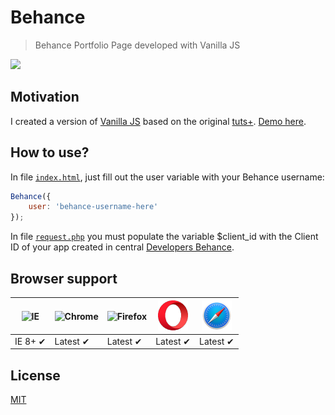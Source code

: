 # Behance
> Behance Portfolio Page developed with Vanilla JS

![](https://raw.github.com/pinceladasdaweb/behance/master/screenshot.png)

## Motivation

I created a version of [Vanilla JS](http://vanilla-js.com/) based on the original [tuts+](http://webdesign.tutsplus.com/tutorials/how-to-use-the-behance-api-to-build-a-custom-portfolio-web-page--cms-20884). [Demo here](http://www.pinceladasdaweb.com.br/blog/uploads/behance/).

## How to use?

In file [`index.html`](index.html), just fill out the user variable with your Behance username:

```javascript
Behance({
    user: 'behance-username-here'
});
```
In file [`request.php`](request.php) you must populate the variable $client_id with the Client ID of your app created in central [Developers Behance](https://www.behance.net/dev/apps).

## Browser support

![IE](https://raw.githubusercontent.com/alrra/browser-logos/master/internet-explorer/internet-explorer_48x48.png) | ![Chrome](https://raw.githubusercontent.com/alrra/browser-logos/master/chrome/chrome_48x48.png) | ![Firefox](https://raw.githubusercontent.com/alrra/browser-logos/master/firefox/firefox_48x48.png) | ![Opera](https://raw.githubusercontent.com/alrra/browser-logos/master/opera/opera_48x48.png) | ![Safari](https://raw.githubusercontent.com/alrra/browser-logos/master/safari/safari_48x48.png)
--- | --- | --- | --- | --- |
IE 8+ ✔ | Latest ✔ | Latest ✔ | Latest ✔ | Latest ✔ |

## License

[MIT](LICENSE)